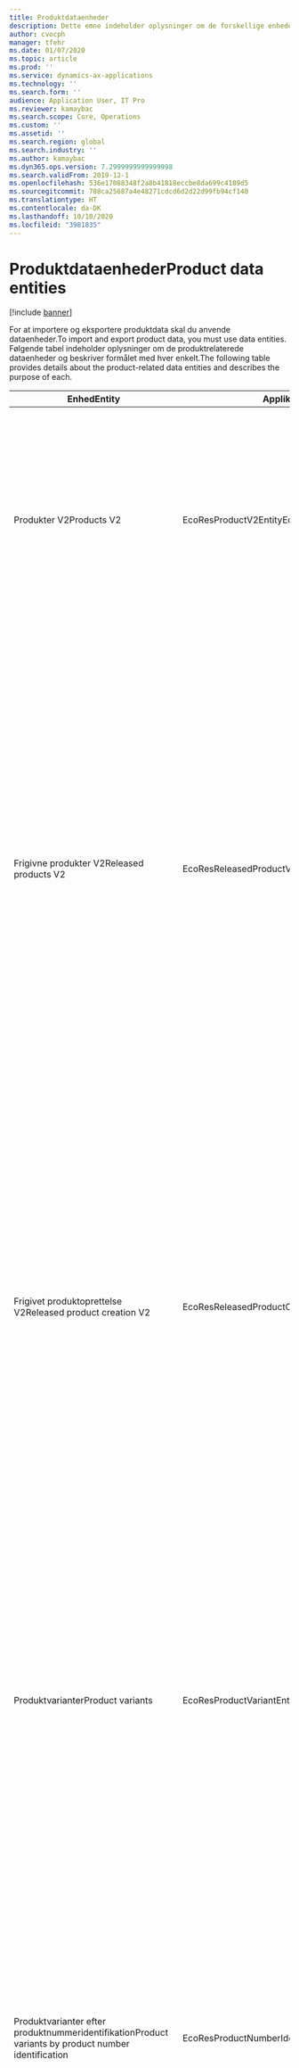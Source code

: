 ```yaml
---
title: Produktdataenheder
description: Dette emne indeholder oplysninger om de forskellige enheder, der kan bruges til at importere og eksportere produktdata.
author: cvocph
manager: tfehr
ms.date: 01/07/2020
ms.topic: article
ms.prod: ''
ms.service: dynamics-ax-applications
ms.technology: ''
ms.search.form: ''
audience: Application User, IT Pro
ms.reviewer: kamaybac
ms.search.scope: Core, Operations
ms.custom: ''
ms.assetid: ''
ms.search.region: global
ms.search.industry: ''
ms.author: kamaybac
ms.dyn365.ops.version: 7.2999999999999998
ms.search.validFrom: 2019-12-1
ms.openlocfilehash: 536e17088348f2a8b41818eccbe8da699c4189d5
ms.sourcegitcommit: 708ca25687a4e48271cdcd6d2d22d99fb94cf140
ms.translationtype: HT
ms.contentlocale: da-DK
ms.lasthandoff: 10/10/2020
ms.locfileid: "3981835"
---
```

# <a name="product-data-entities"></a><span data-ttu-id="6b193-103">Produktdataenheder</span><span class="sxs-lookup"><span data-stu-id="6b193-103">Product data entities</span></span>

[!include [banner](../includes/banner.md)]

<span data-ttu-id="6b193-104">For at importere og eksportere produktdata skal du anvende dataenheder.</span><span class="sxs-lookup"><span data-stu-id="6b193-104">To import and export product data, you must use data entities.</span></span> <span data-ttu-id="6b193-105">Følgende tabel indeholder oplysninger om de produktrelaterede dataenheder og beskriver formålet med hver enkelt.</span><span class="sxs-lookup"><span data-stu-id="6b193-105">The following table provides details about the product-related data entities and describes the purpose of each.</span></span>

| <span data-ttu-id="6b193-106">Enhed</span><span class="sxs-lookup"><span data-stu-id="6b193-106">Entity</span></span> | <span data-ttu-id="6b193-107">Applikationsobjekttræ (AOT) navn (type)</span><span class="sxs-lookup"><span data-stu-id="6b193-107">Application Object Tree (AOT) name (type)</span></span> | <span data-ttu-id="6b193-108">Kommentarer</span><span class="sxs-lookup"><span data-stu-id="6b193-108">Notes</span></span> |
|--------|-------------------------------------------|-------|
| <span data-ttu-id="6b193-109">Produkter V2</span><span class="sxs-lookup"><span data-stu-id="6b193-109">Products V2</span></span> | <span data-ttu-id="6b193-110">EcoResProductV2Entity</span><span class="sxs-lookup"><span data-stu-id="6b193-110">EcoResProductV2Entity</span></span> | <span data-ttu-id="6b193-111">Denne enhed bruges til at importere og eksportere delte produkter, specifikke produkter og produktmastere.</span><span class="sxs-lookup"><span data-stu-id="6b193-111">This entity is used to import and export shared products-distinct products and product masters.</span></span> <span data-ttu-id="6b193-112">Det giver mulighed for opdateringer.</span><span class="sxs-lookup"><span data-stu-id="6b193-112">It allows for updates.</span></span> <span data-ttu-id="6b193-113">Den understøtter ikke sætbaserede SQL-handlinger.</span><span class="sxs-lookup"><span data-stu-id="6b193-113">It doesn't support set-based SQL operations.</span></span> <span data-ttu-id="6b193-114">Det er aktiveret for Open Data Protocol (OData).</span><span class="sxs-lookup"><span data-stu-id="6b193-114">It's enabled for Open Data Protocol (OData).</span></span> |
| <span data-ttu-id="6b193-115">Frigivne produkter V2</span><span class="sxs-lookup"><span data-stu-id="6b193-115">Released products V2</span></span> | <span data-ttu-id="6b193-116">EcoResReleasedProductV2Entity</span><span class="sxs-lookup"><span data-stu-id="6b193-116">EcoResReleasedProductV2Entity</span></span> | <span data-ttu-id="6b193-117">Denne enhed bruges til at importere og eksportere udgivne produkter, specifikke produkter og produktmastere.</span><span class="sxs-lookup"><span data-stu-id="6b193-117">This entity is used to import and export released products-distinct products and product masters.</span></span> <span data-ttu-id="6b193-118">Det giver mulighed for opdateringer.</span><span class="sxs-lookup"><span data-stu-id="6b193-118">It allows for updates.</span></span> <span data-ttu-id="6b193-119">Det kræver, at det delte produkt allerede er oprettet.</span><span class="sxs-lookup"><span data-stu-id="6b193-119">It requires that the shared product already be created.</span></span> <span data-ttu-id="6b193-120">Når et nyt frigivet produkt importeres, sker der en frigivelse af det delte produkt.</span><span class="sxs-lookup"><span data-stu-id="6b193-120">When a new released product is imported, a release of the shared product occurs.</span></span> <span data-ttu-id="6b193-121">Der er også separate enheder, der kan bruges til at importere og eksportere frigivne produktmastere og frigivne specifikke varianter.</span><span class="sxs-lookup"><span data-stu-id="6b193-121">There are also separate entities that can be used to import and export released product masters and released distinct variants.</span></span> <span data-ttu-id="6b193-122">Denne enhed understøtter ikke sætbaserede SQL-handlinger eller slettehandlinger.</span><span class="sxs-lookup"><span data-stu-id="6b193-122">This entity doesn't support set-based SQL operations or delete operations.</span></span> <span data-ttu-id="6b193-123">Det er aktiveret for OData.</span><span class="sxs-lookup"><span data-stu-id="6b193-123">It's enabled for OData.</span></span> |
| <span data-ttu-id="6b193-124">Frigivet produktoprettelse V2</span><span class="sxs-lookup"><span data-stu-id="6b193-124">Released product creation V2</span></span> | <span data-ttu-id="6b193-125">EcoResReleasedProductCreationV2Entity</span><span class="sxs-lookup"><span data-stu-id="6b193-125">EcoResReleasedProductCreationV2Entity</span></span> | <span data-ttu-id="6b193-126">Denne enhed bruges til at importere delte produkter og frigivne produkter i ét trin.</span><span class="sxs-lookup"><span data-stu-id="6b193-126">This entity is used to import shared products and released products in one step.</span></span> <span data-ttu-id="6b193-127">Selvom det understøtter eksport, anbefales denne brug ikke, da formålet med enheden er produktoprettelse.</span><span class="sxs-lookup"><span data-stu-id="6b193-127">Although it supports exports, that use isn't recommended, because the purpose of the entity is product creation.</span></span> <span data-ttu-id="6b193-128">Det understøtter ikke opdateringer.</span><span class="sxs-lookup"><span data-stu-id="6b193-128">It doesn't support updates.</span></span> <span data-ttu-id="6b193-129">Det understøtter et begrænset sæt felter (felter, der er tilgængelige i dialogboksen produktoprettelse).</span><span class="sxs-lookup"><span data-stu-id="6b193-129">It supports a limited set of fields (fields that are available in the product creation dialog box).</span></span> <span data-ttu-id="6b193-130">Den understøtter ikke sætbaserede SQL-handlinger.</span><span class="sxs-lookup"><span data-stu-id="6b193-130">It doesn't support set-based SQL operations.</span></span> <span data-ttu-id="6b193-131">Det er ikke afsløret gennem OData.</span><span class="sxs-lookup"><span data-stu-id="6b193-131">It isn't exposed through OData.</span></span> |
| <span data-ttu-id="6b193-132">Produktvarianter</span><span class="sxs-lookup"><span data-stu-id="6b193-132">Product variants</span></span> | <span data-ttu-id="6b193-133">EcoResProductVariantEntity</span><span class="sxs-lookup"><span data-stu-id="6b193-133">EcoResProductVariantEntity</span></span> | <span data-ttu-id="6b193-134">Denne enhed bruges til at importere og eksportere delte produktvarianter.</span><span class="sxs-lookup"><span data-stu-id="6b193-134">This entity is used to import and export shared product variants.</span></span> <span data-ttu-id="6b193-135">Det giver mulighed for opdateringer.</span><span class="sxs-lookup"><span data-stu-id="6b193-135">It allows for updates.</span></span> <span data-ttu-id="6b193-136">Det kræver, at dimensionsværdierne allerede er oprettet.</span><span class="sxs-lookup"><span data-stu-id="6b193-136">It requires that dimension values already be created.</span></span> <span data-ttu-id="6b193-137">Integrationsnøglen er produktmaster plus produktdimensioner.</span><span class="sxs-lookup"><span data-stu-id="6b193-137">The integration key is the product master plus product dimensions.</span></span> <span data-ttu-id="6b193-138">Denne enhed understøtter ikke sætbaserede SQL-handlinger.</span><span class="sxs-lookup"><span data-stu-id="6b193-138">This entity doesn't support set-based SQL operations.</span></span> <span data-ttu-id="6b193-139">Det er aktiveret for OData.</span><span class="sxs-lookup"><span data-stu-id="6b193-139">It's enabled for OData.</span></span> <span data-ttu-id="6b193-140">Den understøtter slettehandlinger.</span><span class="sxs-lookup"><span data-stu-id="6b193-140">It supports delete operations.</span></span> <span data-ttu-id="6b193-141">Den kan ikke udvides ved at tilføje nye produktdimensioner.</span><span class="sxs-lookup"><span data-stu-id="6b193-141">It can't be extended through the addition of new product dimensions.</span></span> |
| <span data-ttu-id="6b193-142">Produktvarianter efter produktnummeridentifikation</span><span class="sxs-lookup"><span data-stu-id="6b193-142">Product variants by product number identification</span></span> | <span data-ttu-id="6b193-143">EcoResProductNumberIdentifiedProductVariantEntity</span><span class="sxs-lookup"><span data-stu-id="6b193-143">EcoResProductNumberIdentifiedProductVariantEntity</span></span> | <span data-ttu-id="6b193-144">Denne enhed bruges til at importere og eksportere delte produktvarianter.</span><span class="sxs-lookup"><span data-stu-id="6b193-144">This entity is used to import and export shared product variants.</span></span> <span data-ttu-id="6b193-145">Det giver mulighed for opdateringer.</span><span class="sxs-lookup"><span data-stu-id="6b193-145">It allows for updates.</span></span> <span data-ttu-id="6b193-146">Det kræver, at dimensionsværdierne allerede er oprettet.</span><span class="sxs-lookup"><span data-stu-id="6b193-146">It requires that dimension values already be created.</span></span> <span data-ttu-id="6b193-147">Integrationsnøglen er produktnummeret (hvorimod integrationsnøglen for enheden **Produktvarianter** er produktmaster plus produktdimensioner).</span><span class="sxs-lookup"><span data-stu-id="6b193-147">The integration key is the product number (whereas the integration key for the **Product variants** entity is the product master plus product dimensions).</span></span> |
| <span data-ttu-id="6b193-148">Frigivne produktvarianter</span><span class="sxs-lookup"><span data-stu-id="6b193-148">Released product variants</span></span> | <span data-ttu-id="6b193-149">EcoResReleasedProductVariantEntity</span><span class="sxs-lookup"><span data-stu-id="6b193-149">EcoResReleasedProductVariantEntity</span></span> | <span data-ttu-id="6b193-150">Denne enhed bruges til at importere og eksportere udgivne produktvarianter.</span><span class="sxs-lookup"><span data-stu-id="6b193-150">This entity is used to import and export released product variants.</span></span> <span data-ttu-id="6b193-151">Det giver mulighed for opdateringer.</span><span class="sxs-lookup"><span data-stu-id="6b193-151">It allows for updates.</span></span> <span data-ttu-id="6b193-152">Det kræver, at delte produktvarianter allerede er oprettet.</span><span class="sxs-lookup"><span data-stu-id="6b193-152">It requires that shared product variants already be created.</span></span> <span data-ttu-id="6b193-153">Når en ny frigivet produktvariant importeres, sker der en frigivelse af den delte produktvariant.</span><span class="sxs-lookup"><span data-stu-id="6b193-153">When a new released product variant is imported, a release of the shared product variant occurs.</span></span> <span data-ttu-id="6b193-154">Denne enhed understøtter ikke sætbaserede SQL-handlinger.</span><span class="sxs-lookup"><span data-stu-id="6b193-154">This entity doesn't support set-based SQL operations.</span></span> <span data-ttu-id="6b193-155">Det er aktiveret for OData.</span><span class="sxs-lookup"><span data-stu-id="6b193-155">It's enabled for OData.</span></span> <span data-ttu-id="6b193-156">Selvom den understøtter slettehandlinger, forårsager denne brug i øjeblikket databeskadigelse på grund af en fejl i den aktuelle platform.</span><span class="sxs-lookup"><span data-stu-id="6b193-156">Although it supports delete operations, that use currently causes data corruption because of a bug in the current platform.</span></span> <span data-ttu-id="6b193-157">Denne enhed kan ikke udvides ved at tilføje nye produktdimensioner.</span><span class="sxs-lookup"><span data-stu-id="6b193-157">This entity can't be extended through the addition of new product dimensions.</span></span> |
| <span data-ttu-id="6b193-158">Frigivne produktvarianter efter produktnummeridentifikation</span><span class="sxs-lookup"><span data-stu-id="6b193-158">Released product variants by product number identification</span></span> | <span data-ttu-id="6b193-159">EcoResProductNumberIdentifiedReleasedProductVariantEntity</span><span class="sxs-lookup"><span data-stu-id="6b193-159">EcoResProductNumberIdentifiedReleasedProductVariantEntity</span></span> | <span data-ttu-id="6b193-160">Denne enhed ligner enheden **Frigivne produktvarianter**, men integrationsnøglen er produktnummeret fremfor produktmasteren plus produktdimensionerne.</span><span class="sxs-lookup"><span data-stu-id="6b193-160">This entity resembles the **Released product variants** entity, but the integration key is the product number instead of the product master plus product dimensions.</span></span> <span data-ttu-id="6b193-161">Den kan udvides ved at tilføje nye produktdimensioner.</span><span class="sxs-lookup"><span data-stu-id="6b193-161">It can be extended through the addition of new product dimensions.</span></span> |
| <span data-ttu-id="6b193-162">Salgbare frigivne produkter</span><span class="sxs-lookup"><span data-stu-id="6b193-162">Sellable released products</span></span> | <span data-ttu-id="6b193-163">EcoResSellableReleasedProductEntity</span><span class="sxs-lookup"><span data-stu-id="6b193-163">EcoResSellableReleasedProductEntity</span></span> | <span data-ttu-id="6b193-164">Denne enhed bruges kun til at eksportere salgbare produkter.</span><span class="sxs-lookup"><span data-stu-id="6b193-164">This entity is used to export only sellable products.</span></span> <span data-ttu-id="6b193-165">Salgbare produkter er produkter med de oplysninger, der er påkrævet for at kunne bruges på en salgsordre.</span><span class="sxs-lookup"><span data-stu-id="6b193-165">Sellable products are products that have the information that they require in order to be used in a sales order.</span></span> <span data-ttu-id="6b193-166">De samme regler gælder, når et produkt valideres ved brug af funktionen **Valider** på siden **Frigivet produkter**.</span><span class="sxs-lookup"><span data-stu-id="6b193-166">The same rules apply when a product is validated by using the **Validate** function on the **Released products** page.</span></span> |
| <span data-ttu-id="6b193-167">Frigivne specifikke produkter V2</span><span class="sxs-lookup"><span data-stu-id="6b193-167">Released Distinct products V2</span></span> | <span data-ttu-id="6b193-168">EcoResDistinctProductV2Entity</span><span class="sxs-lookup"><span data-stu-id="6b193-168">EcoResDistinctProductV2Entity</span></span> | <span data-ttu-id="6b193-169">Denne enhed bruges kun til at eksportere specifikke produkter.</span><span class="sxs-lookup"><span data-stu-id="6b193-169">This entity is used to export distinct products.</span></span> <span data-ttu-id="6b193-170">De pågældende specifikke produkter kan være produkter, undertypeprodukter og produktvarianter.</span><span class="sxs-lookup"><span data-stu-id="6b193-170">Those distinct products can be products, subtype products, and product variants.</span></span> |
| <span data-ttu-id="6b193-171">Frigivne produktmastere V2</span><span class="sxs-lookup"><span data-stu-id="6b193-171">Released products masters V2</span></span> | <span data-ttu-id="6b193-172">EcoResProductMasterV2Entity</span><span class="sxs-lookup"><span data-stu-id="6b193-172">EcoResProductMasterV2Entity</span></span> | <span data-ttu-id="6b193-173">Denne enhed bruges til at importere og eksportere produktmastere.</span><span class="sxs-lookup"><span data-stu-id="6b193-173">This entity is used to import and export product masters.</span></span> <span data-ttu-id="6b193-174">Den er ikke aktiveret til datastyring.</span><span class="sxs-lookup"><span data-stu-id="6b193-174">It isn't enabled for data management.</span></span> |
| <span data-ttu-id="6b193-175">Vare - stregkode</span><span class="sxs-lookup"><span data-stu-id="6b193-175">Item - bar code</span></span> | <span data-ttu-id="6b193-176">EcoResProductBarcodeEntity</span><span class="sxs-lookup"><span data-stu-id="6b193-176">EcoResProductBarcodeEntity</span></span> | <span data-ttu-id="6b193-177">Denne enhed bruges kun til at eksportere produkter og stregkoder.</span><span class="sxs-lookup"><span data-stu-id="6b193-177">This entity is used to export products and bar codes.</span></span> |
| <span data-ttu-id="6b193-178">Tilstande for produktlivscyklus</span><span class="sxs-lookup"><span data-stu-id="6b193-178">Product lifecycle states</span></span> | <span data-ttu-id="6b193-179">EcoResProductLifecycleSateEntity</span><span class="sxs-lookup"><span data-stu-id="6b193-179">EcoResProductLifecycleSateEntity</span></span> | <span data-ttu-id="6b193-180">Denne enhed bruges til at importere og eksportere de forskellige produktlivscyklustilstande, der kan tildeles et produkt.</span><span class="sxs-lookup"><span data-stu-id="6b193-180">This entity is used to import and export the different product lifecycle states that can be assigned to a product.</span></span> |

> [!NOTE]
> <span data-ttu-id="6b193-181">Du kan kun bruge dataenheden **Frigivne produkter V2** til at importere produkter til systemet, hvis det delte produkt allerede er oprettet.</span><span class="sxs-lookup"><span data-stu-id="6b193-181">You can use the **Released Products V2** data entity to import products into the system only if the shared product has already been created.</span></span> <span data-ttu-id="6b193-182">Ellers skal du, for at importere produkter til systemet, bruge dataenheden **Produktoprettelse**.</span><span class="sxs-lookup"><span data-stu-id="6b193-182">Otherwise, to import products into the system, you must use the **Product creation** data entity.</span></span>
